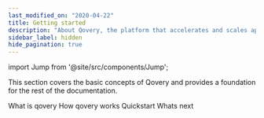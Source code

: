 ```yaml
---
last_modified_on: "2020-04-22"
title: Getting started
description: "About Qovery, the platform that accelerates and scales application development cycle with zero infrastructure management investment."
sidebar_label: hidden
hide_pagination: true
---
```


import Jump from '@site/src/components/Jump';

This section covers the basic concepts of Qovery and provides a foundation for the rest of the documentation.

<Jump to="/docs/getting-started/what-is-qovery/">What is qovery</Jump>
<Jump to="/docs/getting-started/how-qovery-works/">How qovery works</Jump>
<Jump to="/docs/getting-started/quickstart/">Quickstart</Jump>
<Jump to="/docs/getting-started/whats-next/">Whats next</Jump>



